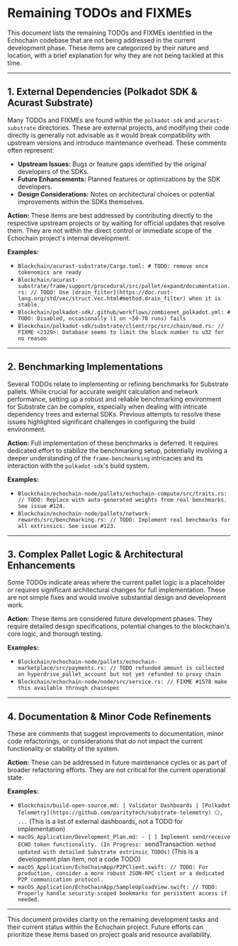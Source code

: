 # Remaining TODOs and FIXMEs

This document lists the remaining TODOs and FIXMEs identified in the Echochain codebase that are not being addressed in the current development phase. These items are categorized by their nature and location, with a brief explanation for why they are not being tackled at this time.

---

## 1. External Dependencies (Polkadot SDK & Acurast Substrate)

Many TODOs and FIXMEs are found within the `polkadot-sdk` and `acurast-substrate` directories. These are external projects, and modifying their code directly is generally not advisable as it would break compatibility with upstream versions and introduce maintenance overhead. These comments often represent: 

*   **Upstream Issues:** Bugs or feature gaps identified by the original developers of the SDKs.
*   **Future Enhancements:** Planned features or optimizations by the SDK developers.
*   **Design Considerations:** Notes on architectural choices or potential improvements within the SDKs themselves.

**Action:** These items are best addressed by contributing directly to the respective upstream projects or by waiting for official updates that resolve them. They are not within the direct control or immediate scope of the Echochain project's internal development.

**Examples:**

*   `Blockchain/acurast-substrate/Cargo.toml: # TODO: remove once tokenomics are ready`
*   `Blockchain/acurast-substrate/frame/support/procedural/src/pallet/expand/documentation.rs: // TODO: Use [drain_filter](https://doc.rust-lang.org/std/vec/struct.Vec.html#method.drain_filter) when it is stable.`
*   `Blockchain/polkadot-sdk/.github/workflows/zombienet_polkadot.yml: # TODO: Disabled, occasionally (1 on ~50-70 runs) fails`
*   `Blockchain/polkadot-sdk/substrate/client/rpc/src/chain/mod.rs: // FIXME <2329>: Database seems to limit the block number to u32 for no reason`

---

## 2. Benchmarking Implementations

Several TODOs relate to implementing or refining benchmarks for Substrate pallets. While crucial for accurate weight calculation and network performance, setting up a robust and reliable benchmarking environment for Substrate can be complex, especially when dealing with intricate dependency trees and external SDKs. Previous attempts to resolve these issues highlighted significant challenges in configuring the build environment.

**Action:** Full implementation of these benchmarks is deferred. It requires dedicated effort to stabilize the benchmarking setup, potentially involving a deeper understanding of the `frame-benchmarking` intricacies and its interaction with the `polkadot-sdk`'s build system.

**Examples:**

*   `Blockchain/echochain-node/pallets/echochain-compute/src/traits.rs: // TODO: Replace with auto-generated weights from real benchmarks. See issue #124.`
*   `Blockchain/echochain-node/pallets/network-rewards/src/benchmarking.rs: // TODO: Implement real benchmarks for all extrinsics. See issue #123.`

---

## 3. Complex Pallet Logic & Architectural Enhancements

Some TODOs indicate areas where the current pallet logic is a placeholder or requires significant architectural changes for full implementation. These are not simple fixes and would involve substantial design and development work.

**Action:** These items are considered future development phases. They require detailed design specifications, potential changes to the blockchain's core logic, and thorough testing.

**Examples:**

*   `Blockchain/echochain-node/pallets/echochain-marketplace/src/payments.rs: // TODO refunded amount is collected on hyperdrive_pallet_account but not yet refunded to proxy chain`
*   `Blockchain/echochain-node/node/src/service.rs: // FIXME #1578 make this available through chainspec`

---

## 4. Documentation & Minor Code Refinements

These are comments that suggest improvements to documentation, minor code refactorings, or considerations that do not impact the current functionality or stability of the system.

**Action:** These can be addressed in future maintenance cycles or as part of broader refactoring efforts. They are not critical for the current operational state.

**Examples:**

*   `Blockchain/build-open-source.md: | Validator Dashboards | [Polkadot Telemetry](https://github.com/paritytech/substrate-telemetry) ⚪, ...` (This is a list of external dashboards, not a TODO for implementation)
*   `macOS_Application/Development_Plan.md: - [ ] Implement send/receive ECHO token functionality. (In Progress: `sendTransaction` method updated with detailed Substrate extrinsic TODOs)` (This is a development plan item, not a code TODO)
*   `macOS_Application/EchoChainApp/P2PClient.swift: // TODO: For production, consider a more robust JSON-RPC client or a dedicated P2P communication protocol.`
*   `macOS_Application/EchoChainApp/SampleUploadView.swift: // TODO: Properly handle security-scoped bookmarks for persistent access if needed.`

---

This document provides clarity on the remaining development tasks and their current status within the Echochain project. Future efforts can prioritize these items based on project goals and resource availability.
